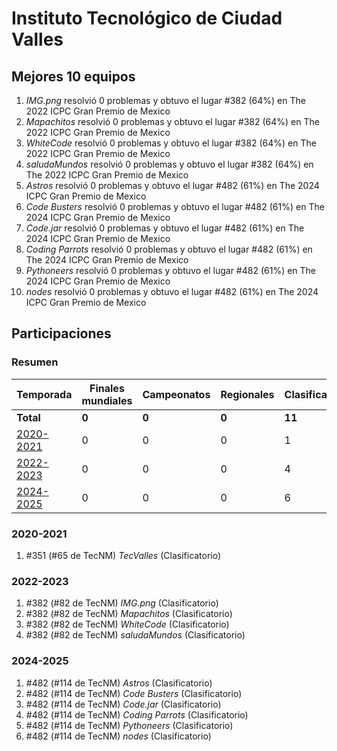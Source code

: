 # Instituto Tecnológico de Ciudad Valles

## Mejores 10 equipos

1. _IMG.png_ resolvió 0 problemas y obtuvo el lugar #382 (64%) en The 2022 ICPC Gran Premio de Mexico
1. _Mapachitos_ resolvió 0 problemas y obtuvo el lugar #382 (64%) en The 2022 ICPC Gran Premio de Mexico
1. _WhiteCode_ resolvió 0 problemas y obtuvo el lugar #382 (64%) en The 2022 ICPC Gran Premio de Mexico
1. _saludaMundos_ resolvió 0 problemas y obtuvo el lugar #382 (64%) en The 2022 ICPC Gran Premio de Mexico
1. _Astros_ resolvió 0 problemas y obtuvo el lugar #482 (61%) en The 2024 ICPC Gran Premio de Mexico
1. _Code Busters_ resolvió 0 problemas y obtuvo el lugar #482 (61%) en The 2024 ICPC Gran Premio de Mexico
1. _Code.jar_ resolvió 0 problemas y obtuvo el lugar #482 (61%) en The 2024 ICPC Gran Premio de Mexico
1. _Coding Parrots_ resolvió 0 problemas y obtuvo el lugar #482 (61%) en The 2024 ICPC Gran Premio de Mexico
1. _Pythoneers_ resolvió 0 problemas y obtuvo el lugar #482 (61%) en The 2024 ICPC Gran Premio de Mexico
1. _nodes_ resolvió 0 problemas y obtuvo el lugar #482 (61%) en The 2024 ICPC Gran Premio de Mexico

## Participaciones

### Resumen

| Temporada | Finales mundiales | Campeonatos | Regionales | Clasificatorios | Equipos |
| --- | --- | --- | --- | --- | --- |
| **Total** | **0** | **0** | **0** | **11** | **11** |
| [2020-2021](#2020-2021) | 0 | 0 | 0 | 1 | 1 |
| [2022-2023](#2022-2023) | 0 | 0 | 0 | 4 | 4 |
| [2024-2025](#2024-2025) | 0 | 0 | 0 | 6 | 6 |

### 2020-2021

1. #351 (#65 de TecNM) _TecValles_ (Clasificatorio)

### 2022-2023

1. #382 (#82 de TecNM) _IMG.png_ (Clasificatorio)
1. #382 (#82 de TecNM) _Mapachitos_ (Clasificatorio)
1. #382 (#82 de TecNM) _WhiteCode_ (Clasificatorio)
1. #382 (#82 de TecNM) _saludaMundos_ (Clasificatorio)

### 2024-2025

1. #482 (#114 de TecNM) _Astros_ (Clasificatorio)
1. #482 (#114 de TecNM) _Code Busters_ (Clasificatorio)
1. #482 (#114 de TecNM) _Code.jar_ (Clasificatorio)
1. #482 (#114 de TecNM) _Coding Parrots_ (Clasificatorio)
1. #482 (#114 de TecNM) _Pythoneers_ (Clasificatorio)
1. #482 (#114 de TecNM) _nodes_ (Clasificatorio)



